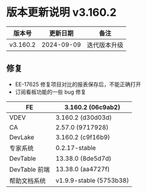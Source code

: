# 版本更新说明 v3.160.2

| 版本号<br/>   | 更新日期<br/>   | 备注<br/>         |
| ------------- | --------------- | ----------------- |
| v3.160.2<br/> | 2024-09-09<br/> | 迭代版本升级<br/> |

## 修复

- EE-17625  修复项目对比的报表保存后，不能正确打开
- 订阅看板功能的一些 bug 修复

| FE <br/>           | 3.160.2 (06c9ab2)<br/>       |
| ------------------ | ---------------------------- |
| VDEV<br/>          | 3.160.2 (d30d03d)<br/>       |
| CA<br/>            | 2.57.0 (9717928)<br/>        |
| DevLake<br/>       | 3.160.2 (c9f16b9)<br/>       |
| 专家系统<br/>      | 0.2.17-stable<br/>           |
| DevTable<br/>      | 13.38.0 (8de5d7d)<br/>       |
| DevTable 前端<br/> | 13.38.0 (aa4727f)<br/>       |
| 帮助文档系统<br/>  | v1.9.9-stable (5753b38)<br/> |
